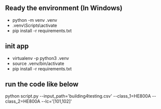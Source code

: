 ## Ready the environment (In Windows)
- python -m venv .venv
- .venv\Scripts\activate
- pip install -r requirements.txt

## init app
- virtualenv -p python3 .venv
- source .venv/bin/activate
- pip install -r requirements.txt

## run the code like below
python script.py --input_path='building4testing.csv' --class_1=HE800A --class_2=HE800A --lc='[101,102]'